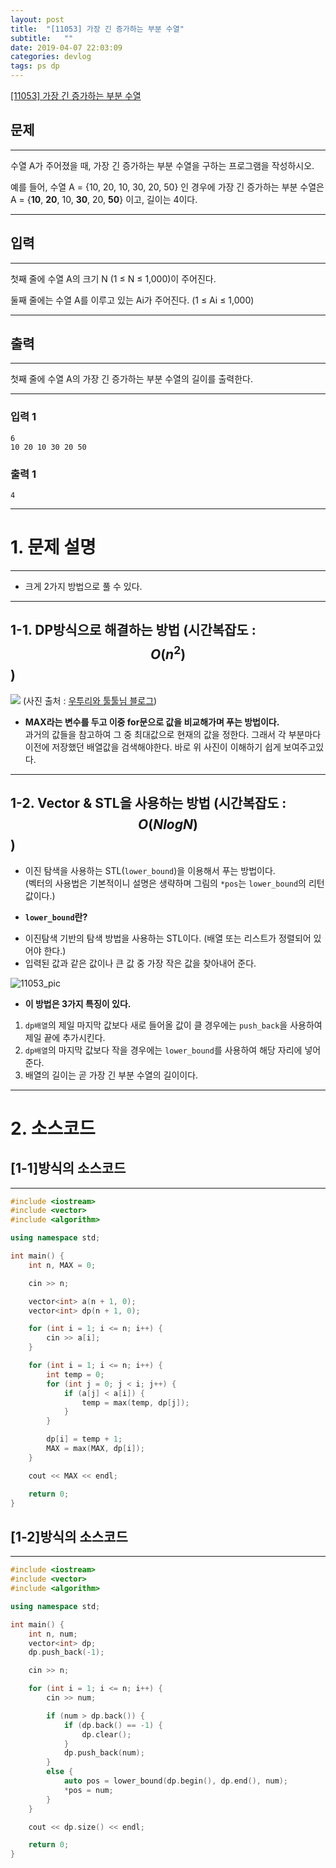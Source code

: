 ```yaml
---
layout: post
title:  "[11053] 가장 긴 증가하는 부분 수열"
subtitle:   ""
date: 2019-04-07 22:03:09
categories: devlog
tags: ps dp
---
```


[[11053] 가장 긴 증가하는 부분 수열](https://boj.kr/11053)  


## 문제

- - -


수열 A가 주어졌을 때, 가장 긴 증가하는 부분 수열을 구하는 프로그램을 작성하시오.

예를 들어, 수열 A = {10, 20, 10, 30, 20, 50} 인 경우에 가장 긴 증가하는 부분 수열은 A = {**10**, **20**, 10, **30**, 20, **50**} 이고, 길이는 4이다.


- - -


## 입력


- - -


첫째 줄에 수열 A의 크기 N (1 ≤ N ≤ 1,000)이 주어진다.

둘째 줄에는 수열 A를 이루고 있는 Ai가 주어진다. (1 ≤ Ai ≤ 1,000)


- - -


## 출력

- - -


첫째 줄에 수열 A의 가장 긴 증가하는 부분 수열의 길이를 출력한다.


- - -


### 입력 1

```
6
10 20 10 30 20 50
```

### 출력 1

```
4
```

* * *








# 1. 문제 설명

- - -


- 크게 2가지 방법으로 풀 수 있다.  


- - -


## 1-1. DP방식으로 해결하는 방법 (시간복잡도 : $$O(n^2)$$)

![](https://t1.daumcdn.net/cfile/tistory/2666233F570E81AF03)
(사진 출처 : [우투리와 툴툴님 블로그](https://wootool.tistory.com/96))


- **MAX라는 변수를 두고 이중 for문으로 값을 비교해가며 푸는 방법이다.**  
 과거의 값들을 참고하여 그 중 최대값으로 현재의 값을 정한다. 그래서 각 부분마다 이전에 저장했던 배열값을 검색해야한다. 바로 위 사진이 이해하기 쉽게 보여주고있다.


- - -


## 1-2. Vector & STL을 사용하는 방법 (시간복잡도 : $$O(NlogN)$$)


- 이진 탐색을 사용하는 STL(`lower_bound`)을 이용해서 푸는 방법이다.  
 (벡터의 사용법은 기본적이니 설명은 생략하며 그림의 `*pos`는 `lower_bound`의 리턴값이다.)


- **`lower_bound`란?**  
 * 이진탐색 기반의 탐색 방법을 사용하는 STL이다. (배열 또는 리스트가 정렬되어 있어야 한다.)
 * 입력된 값과 같은 값이나 큰 값 중 가장 작은 값을 찾아내어 준다.  

![11053_pic](https://drive.google.com/uc?id=15NU9T0aE1TUb1jtKHCDSa0GXtIRNVOQH)

- **이 방법은 3가지 특징이 있다.**  
 1. `dp배열`의 제일 마지막 값보다 새로 들어올 값이 클 경우에는 `push_back`을 사용하여 제일 끝에 추가시킨다.
 2. `dp배열`의 마지막 값보다 작을 경우에는 `lower_bound`를 사용하여 해당 자리에 넣어준다.
 3. 배열의 길이는 곧 가장 긴 부분 수열의 길이이다.

- - -


# 2. 소스코드

## [1-1]방식의 소스코드

- - -


```cpp
#include <iostream>
#include <vector>
#include <algorithm>

using namespace std;

int main() {
	int n, MAX = 0;

	cin >> n;

	vector<int> a(n + 1, 0);
	vector<int> dp(n + 1, 0);

	for (int i = 1; i <= n; i++) {
		cin >> a[i];
	}

	for (int i = 1; i <= n; i++) {
		int temp = 0;
		for (int j = 0; j < i; j++) {
			if (a[j] < a[i]) {
				temp = max(temp, dp[j]);
			}
		}

		dp[i] = temp + 1;
		MAX = max(MAX, dp[i]);
	}

	cout << MAX << endl;

	return 0;
}
```

## [1-2]방식의 소스코드


- - -


```cpp
#include <iostream>
#include <vector>
#include <algorithm>

using namespace std;

int main() {
	int n, num;
	vector<int> dp;
	dp.push_back(-1);

	cin >> n;

	for (int i = 1; i <= n; i++) {
		cin >> num;

		if (num > dp.back()) {
			if (dp.back() == -1) {
				dp.clear();
			}
			dp.push_back(num);
		}
		else {
			auto pos = lower_bound(dp.begin(), dp.end(), num);
			*pos = num;
		}
	}

	cout << dp.size() << endl;

	return 0;
}
```